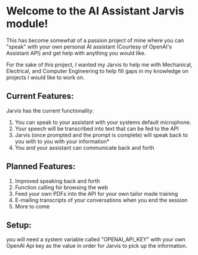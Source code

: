 # Welcome to the AI Assistant Jarvis module!

This has become somewhat of a passion project of mine where you can "speak" with your own personal AI assistant (Courtesy of OpenAI's Assistant API) and get help with anything you would like.

For the sake of this project, I wanted my Jarvis to help me with Mechanical, Electrical, and Computer Engineering to help fill gaps in my knowledge on projects I would like to work on.

## Current Features:
Jarvis has the current functionality:
1. You can speak to your assistant with your systems default microphone.
2. Your speech will be transcribed into text that can be fed to the API
3. Jarvis (once prompted and the prompt is complete) will speak back to you with to you with your information*
4. You and your assistant can communicate back and forth

## Planned Features:
1. Improved speaking back and forth
2. Function calling for browsing the web
3. Feed your own PDFs into the API for your own tailor made training
4. E-mailing transcripts of your conversations when you end the session
5. More to come

## Setup:
you will need a system variable called "OPENAI_API_KEY" with your own OpenAI Api key as the value in order for Jarvis to pick up the information.
